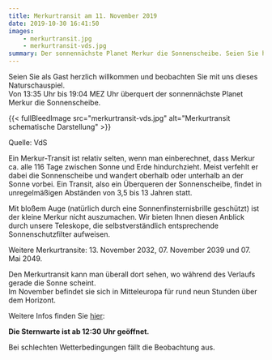 ```yaml
---
title: Merkurtransit am 11. November 2019
date: 2019-10-30 16:41:50
images: 
    - merkurtransit.jpg
    - merkurtransit-vds.jpg
summary: Der sonnennächste Planet Merkur die Sonnenscheibe. Seien Sie herzlich willkommen und beobachten Sie mit uns dieses Naturschauspiel...
---
```

Seien Sie als Gast herzlich willkommen und beobachten Sie mit uns dieses Naturschauspiel.  
Von 13:35 Uhr bis 19:04 MEZ Uhr überquert der sonnennächste Planet Merkur die Sonnenscheibe.

{{< fullBleedImage src="merkurtransit-vds.jpg" alt="Merkurtransit schematische Darstellung" >}}

Quelle: VdS

Ein Merkur-Transit ist relativ selten, wenn man einberechnet, dass Merkur ca. alle 116 Tage zwischen Sonne und Erde hindurchzieht. Meist verfehlt er dabei die Sonnenscheibe und wandert oberhalb oder unterhalb an der Sonne vorbei. Ein Transit, also ein Überqueren der Sonnenscheibe, findet in unregelmäßigen Abständen von 3,5 bis 13 Jahren statt.  
  
Mit bloßem Auge (natürlich durch eine Sonnenfinsternisbrille geschützt) ist der kleine Merkur nicht auszumachen. Wir bieten Ihnen diesen Anblick durch unsere Teleskope, die selbstverständlich entsprechende Sonnenschutzfilter aufweisen.  
  
Weitere Merkurtransite: 13. November 2032, 07. November 2039 und 07. Mai 2049.
  
Den Merkurtransit kann man überall dort sehen, wo während des Verlaufs gerade die Sonne scheint.   
Im November befindet sie sich in Mitteleuropa für rund neun Stunden über dem Horizont.

Weitere Infos finden Sie [hier](https://www.vds-astro.de/index.php?id=74&tx_ttnews[tt_news]=612&cHash=c7855edfb2bd6fef8416539b60045c2e):

**Die Sternwarte ist ab 12:30 Uhr geöffnet.**

Bei schlechten Wetterbedingungen fällt die Beobachtung aus.
